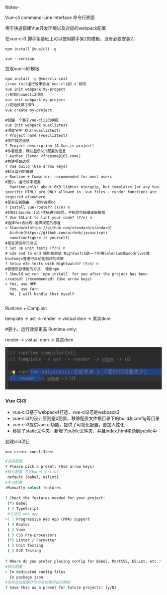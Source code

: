 Notes-

Vue-cli command-Line Interface 命令行界面

用于快速搭建Vue开发环境以及对应的webpack配置

在vue-cli3 脚手架基础上可以使用脚手架2的模板，没有必要安装2，

`npm install @vue/cli -g`

`vue --version`

拉取vue-cli2模板

```bash
npm install -g @vue/cli-init
//vue init运行效果会与`vue-cli@2.x`相同
vue init webpack my-progect
//初始化vuecli2项目
vue init webpack my-project
//初始换脚手架3
vue create my-project
```



```shell
#创建一个基于vue-cli2的模板
vue init webpack vuecli2test
#项目名字 默认(vuecli2test)
? Project name (vuecli2test)
#项目描述信息
? Project description (A Vue.js project)
#作者信息，默认显示Git配置的信息
? Author (lemon <freesme@163.com>)
#构建项目选项
? Vue build (Use arrow keys)
#默认运行时编译
> Runtime + Compiler: recommended for most users
#更小，运行效率更高
  Runtime-only: about 6KB lighter min+gzip, but templates (or any Vue-specific HTML) are ONLY allowed in .vue files - render functions are required elsewhere
#是否安装路由  -暂时选择no
? Install vue-router? (Y/n) n
#对ES(JavaScript)代码进行规范，不规范代码编译器报错
? Use ESLint to lint your code? (Y/n) n
#选择Yes会出现 选择规范的标准
> Standard(https://github.com/standard/standard)
  Airbnb(https://github.com/airbnb/javascirpt)
  none(configure it yourself)
#是否添加单元测试
? Set up unit tests (Y/n) n
# e2e end to end 端到端测试 Nightwatch是一个利用selenium或webdriver或hantomjs等进行自动化测试的框架
? Setup e2e tests with Nightwatch? (Y/n) n
#管理项目使用的方式  使用npm
? Should we run `npm install` for you after the project has been created? (recommended) (Use arrow keys)
> Yes, use NPM
  Yes, use Yarn
  No, I will handle that myself


```



Runtime + Compiler:	

template -> ast -> render -> vistual dom -> 真实dom

#更小，运行效率更高
Runtime-only:

render -> vistual dom -> 真实dom



![1572367553850](01-vue-cli.assets/1572367553850.png)



### Vue Cli3

- vue-cli3基于webpack4打造，vue-cli2还是webpack3
- vue-cli3的设计原则是0配置，移除配置文件根目录下的build和config等目录
- vue-cli3提供vue ui功能，提供了可视化配置，更加人性化
- 移除了static文件夹，新增了public文件夹，并且index.html移动到public中

创建cli3项目

`vue create vuecli3test`

```bash
#选择配置
? Please pick a preset: (Use arrow keys)
#默认配置 包含babel eslint
 default (babel, eslint)
#手动配置
>Manually select features
  
? Check the features needed for your project:
 (*) Babel
 ( ) TypeScript
 #先进的 web app
>( ) Progressive Web App (PWA) Support
 ( ) Router
 ( ) Vuex
 ( ) CSS Pre-processors
 (*) Linter / Formatter
 ( ) Unit Testing
 ( ) E2E Testing

? Where do you prefer placing config for Babel, PostCSS, ESLint, etc.? (Use arrow keys)
#独立配置
> In dedicated config files
  In package.json
#保存这些配置作为将来创建项目的模板
? Save this as a preset for future projects? (y/N)


```

